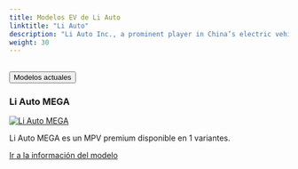 ```yaml
---
title: Modelos EV de Li Auto
linktitle: "Li Auto"
description: "Li Auto Inc., a prominent player in China’s electric vehicle (EV) market, has an exciting roadmap for the future. "
weight: 30
---
```

<!-- markdownlint-disable MD033 -->
<!-- markdownlint-disable MD010 -->


<div class="accordion" id="accordionPanelsStayOpenExample">
    <div class="accordion-item">
        <h2 class="accordion-header">
            <button class="accordion-button" type="button" data-bs-toggle="collapse" data-bs-target="#panelsStayOpen-collapseOne" aria-expanded="true" aria-controls="panelsStayOpen-collapseOne">
                        Modelos actuales
            </button>
        </h2>
        <div id="panelsStayOpen-collapseOne" class="accordion-collapse collapse show">
            <div class="accordion-body">
    <div class="container p-3 mb-4 bg-body-tertiary rounded border">
        <h3>Li Auto MEGA</h3>
        <div class="row">
            <div class="col col-12 col-md-6">
                <a href="mega">
                    <img src="https://media.evkx.net/multimedia/models/li_auto/mega/mega/main_1_st.jpg" class="img-fluid" alt="Li Auto MEGA" >
                </a>
            </div>
            <div class="col col-12 col-md-6"><p>
Li Auto MEGA es un MPV premium disponible en 1 variantes.
</p>
	<a href="mega/" class="btn btn-outline-primary" role="button">Ir a la información del modelo</a>
		</div>
	</div>
</div>
        </div>
    </div>
</div></div>
